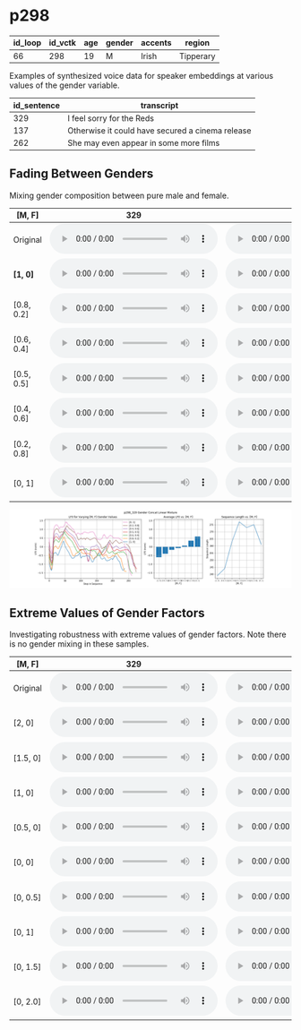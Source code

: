 # p298

| id_loop | id_vctk | age | gender | accents | region |
| --- | --- | --- | --- | --- | --- |
| 66 | 298 | 19 | M | Irish | Tipperary |

Examples of synthesized voice data for speaker embeddings at various values of the gender variable.

| id_sentence | transcript |
| --- | --- |
| 329 | I feel sorry for the Reds |
| 137 | Otherwise it could have secured a cinema release |
| 262 | She may even appear in some more films |

## Fading Between Genders
Mixing gender composition between pure male and female.

| [M, F] | 329 | 137 | 262 | 
| --- | --- | --- | --- |
| Original | <audio src="audio/fader_networks/p298_329_66_orig.wav" controls></audio> | <audio src="audio/fader_networks/p298_137_66_orig.wav" controls></audio> | <audio src="audio/fader_networks/p298_262_66_orig.wav" controls></audio> | 
| **[1, 0]** | <audio src="audio/fader_networks/p298_329_66_gender_concat_1_0.wav" controls></audio> | <audio src="audio/fader_networks/p298_137_66_gender_concat_1_0.wav" controls></audio> | <audio src="audio/fader_networks/p298_262_66_gender_concat_1_0.wav" controls></audio> |
| [0.8, 0.2] | <audio src="audio/fader_networks/p298_329_66_gender_concat_0.8_0.2.wav" controls></audio> | <audio src="audio/fader_networks/p298_137_66_gender_concat_0.8_0.2.wav" controls></audio> | <audio src="audio/fader_networks/p298_262_66_gender_concat_0.8_0.2.wav" controls></audio> |
| [0.6, 0.4] | <audio src="audio/fader_networks/p298_329_66_gender_concat_0.6_0.4.wav" controls></audio> | <audio src="audio/fader_networks/p298_137_66_gender_concat_0.6_0.4.wav" controls></audio> | <audio src="audio/fader_networks/p298_262_66_gender_concat_0.6_0.4.wav" controls></audio> | 
| [0.5, 0.5] | <audio src="audio/fader_networks/p298_329_66_gender_concat_0.5_0.5.wav" controls></audio> | <audio src="audio/fader_networks/p298_137_66_gender_concat_0.5_0.5.wav" controls></audio> | <audio src="audio/fader_networks/p298_262_66_gender_concat_0.5_0.5.wav" controls></audio> |
| [0.4, 0.6] | <audio src="audio/fader_networks/p298_329_66_gender_concat_0.4_0.6.wav" controls></audio> | <audio src="audio/fader_networks/p298_137_66_gender_concat_0.4_0.6.wav" controls></audio> | <audio src="audio/fader_networks/p298_262_66_gender_concat_0.4_0.6.wav" controls></audio> | 
| [0.2, 0.8] | <audio src="audio/fader_networks/p298_329_66_gender_concat_0.2_0.8.wav" controls></audio> | <audio src="audio/fader_networks/p298_137_66_gender_concat_0.2_0.8.wav" controls></audio> | <audio src="audio/fader_networks/p298_262_66_gender_concat_0.2_0.8.wav" controls></audio> |
| [0, 1] | <audio src="audio/fader_networks/p298_329_66_gender_concat_0_1.wav" controls></audio> | <audio src="audio/fader_networks/p298_137_66_gender_concat_0_1.wav" controls></audio> | <audio src="audio/fader_networks/p298_262_66_gender_concat_0_1.wav" controls></audio> |

![lf0](audio/fader_networks/lf0_p298_329_Linear_Mixture.png)

## Extreme Values of Gender Factors
Investigating robustness with extreme values of gender factors. Note there is no gender mixing in these samples.

| [M, F] | 329 | 137 | 262 | 
| --- | --- | --- | --- |
| Original | <audio src="audio/fader_networks/p298_329_66_orig.wav" controls></audio> | <audio src="audio/fader_networks/p298_137_66_orig.wav" controls></audio> | <audio src="audio/fader_networks/p298_262_66_orig.wav" controls></audio> | 
| [2, 0] | <audio src="audio/fader_networks/p298_329_66_gender_concat_2_0.wav" controls></audio> | <audio src="audio/fader_networks/p298_137_66_gender_concat_2_0.wav" controls></audio> | <audio src="audio/fader_networks/p298_262_66_gender_concat_2_0.wav" controls></audio> |
| [1.5, 0] | <audio src="audio/fader_networks/p298_329_66_gender_concat_1.5_0.wav" controls></audio> | <audio src="audio/fader_networks/p298_137_66_gender_concat_1.5_0.wav" controls></audio> | <audio src="audio/fader_networks/p298_262_66_gender_concat_1.5_0.wav" controls></audio> |
| [1, 0] | <audio src="audio/fader_networks/p298_329_66_gender_concat_1.0_0.wav" controls></audio> | <audio src="audio/fader_networks/p298_137_66_gender_concat_1.0_0.wav" controls></audio> | <audio src="audio/fader_networks/p298_262_66_gender_concat_1.0_0.wav" controls></audio> | 
| [0.5, 0] | <audio src="audio/fader_networks/p298_329_66_gender_concat_0.5_0.wav" controls></audio> | <audio src="audio/fader_networks/p298_137_66_gender_concat_0.5_0.wav" controls></audio> | <audio src="audio/fader_networks/p298_262_66_gender_concat_0.5_0.wav" controls></audio> |
| [0, 0] | <audio src="audio/fader_networks/p298_329_66_gender_concat_0_0.wav" controls></audio> | <audio src="audio/fader_networks/p298_137_66_gender_concat_0_0.wav" controls></audio> | <audio src="audio/fader_networks/p298_262_66_gender_concat_0_0.wav" controls></audio> | 
| [0, 0.5] | <audio src="audio/fader_networks/p298_329_66_gender_concat_0_0.5.wav" controls></audio> | <audio src="audio/fader_networks/p298_137_66_gender_concat_0_0.5.wav" controls></audio> | <audio src="audio/fader_networks/p298_262_66_gender_concat_0_0.5.wav" controls></audio> |
| [0, 1] | <audio src="audio/fader_networks/p298_329_66_gender_concat_0_1.0.wav" controls></audio> | <audio src="audio/fader_networks/p298_137_66_gender_concat_0_1.0.wav" controls></audio> | <audio src="audio/fader_networks/p298_262_66_gender_concat_0_1.0.wav" controls></audio> |
| [0, 1.5] | <audio src="audio/fader_networks/p298_329_66_gender_concat_0_1.5.wav" controls></audio> | <audio src="audio/fader_networks/p298_137_66_gender_concat_0_1.5.wav" controls></audio> | <audio src="audio/fader_networks/p298_262_66_gender_concat_0_1.5.wav" controls></audio> |
| [0, 2.0] | <audio src="audio/fader_networks/p298_329_66_gender_concat_0_2.0.wav" controls></audio> | <audio src="audio/fader_networks/p298_137_66_gender_concat_0_2.0.wav" controls></audio> | <audio src="audio/fader_networks/p298_262_66_gender_concat_0_2.0.wav" controls></audio> |
